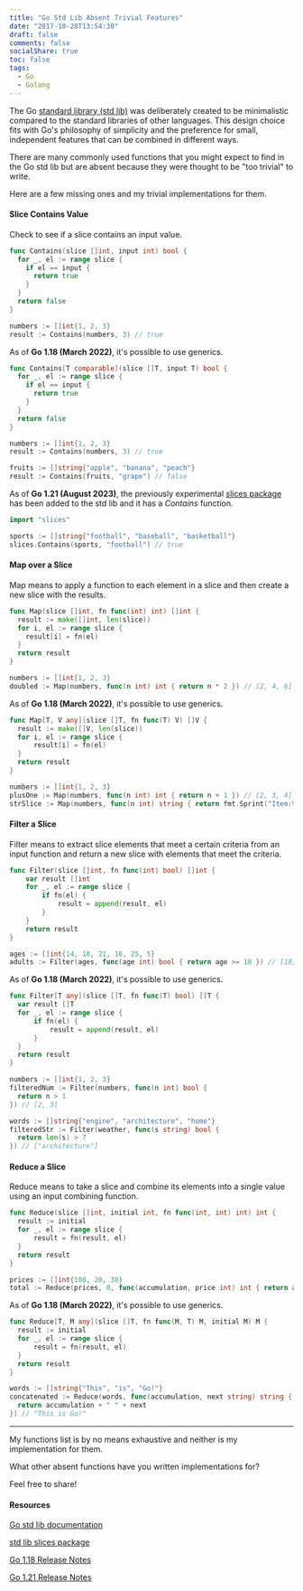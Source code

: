 ```yaml
---
title: "Go Std Lib Absent Trivial Features"
date: "2017-10-28T13:54:30"
draft: false
comments: false
socialShare: true
toc: false
tags:
  - Go
  - Golang
---
```


The Go [standard library (std lib)][std lib] was deliberately created to be minimalistic compared to the standard libraries of other languages. This design choice fits with Go's philosophy of simplicity and the preference for small, independent features that can be combined in different ways. 

There are many commonly used functions that you might expect to find in the Go std lib but are absent because they were thought to be "too trivial" to write.

Here are a few missing ones and my trivial implementations for them.

#### Slice Contains Value

Check to see if a slice contains an input value.

```go
func Contains(slice []int, input int) bool {
  for _, el := range slice {
    if el == input {
      return true
    }
  }
  return false
}

numbers := []int{1, 2, 3}
result := Contains(numbers, 3) // true
```

As of **Go 1.18 (March 2022)**, it's possible to use generics.

```go
func Contains[T comparable](slice []T, input T) bool {
  for _, el := range slice {
    if el == input {
      return true
    }
  }
  return false
}

numbers := []int{1, 2, 3}
result := Contains(numbers, 3) // true

fruits := []string{"apple", "banana", "peach"}
result := Contains(fruits, "grape") // false

```

As of **Go 1.21 (August 2023)**, the previously experimental [slices package][slices package] has been added to the std lib and it has a *Contains* function.

```go
import "slices"

sports := []string{"football", "baseball", "basketball"}
slices.Contains(sports, "football") // true
```

#### Map over a Slice

Map means to apply a function to each element in a slice and then create a new slice with the results.

```go
func Map(slice []int, fn func(int) int) []int {
  result := make([]int, len(slice))
  for i, el := range slice {
    result[i] = fn(el)
  }
  return result
}

numbers := []int{1, 2, 3}
doubled := Map(numbers, func(n int) int { return n * 2 }) // [2, 4, 6]
```

As of **Go 1.18 (March 2022)**, it's possible to use generics.

```go
func Map[T, V any](slice []T, fn func(T) V) []V {
  result := make([]V, len(slice))
  for i, el := range slice {
      result[i] = fn(el)
  }
  return result
}

numbers := []int{1, 2, 3}
plusOne := Map(numbers, func(n int) int { return n + 1 }) // [2, 3, 4]
strSlice := Map(numbers, func(n int) string { return fmt.Sprint("Item:%d", n) }) // ["Item:1", "Item:2", "Item:3"]
```

#### Filter a Slice

Filter means to extract slice elements that meet a certain criteria from an input function and return a new slice with elements that meet the criteria.

```go
func Filter(slice []int, fn func(int) bool) []int {
    var result []int
    for _, el := range slice {
        if fn(el) {
            result = append(result, el)
        }
    }
    return result
}

ages := []int{14, 18, 21, 16, 25, 5}
adults := Filter(ages, func(age int) bool { return age >= 18 }) // [18, 21, 25]
```

As of **Go 1.18 (March 2022)**, it's possible to use generics.

```go
func Filter[T any](slice []T, fn func(T) bool) []T {
  var result []T
  for _, el := range slice {
      if fn(el) {
          result = append(result, el)
      }
  }
  return result
}

numbers := []int{1, 2, 3}
filteredNum := Filter(numbers, func(n int) bool {
  return n > 1
}) // [2, 3]

words := []string{"engine", "architecture", "home"}
filteredStr := Filter(weather, func(s string) bool {
  return len(s) > 7
}) // ["architecture"]
```

#### Reduce a Slice

Reduce means to take a slice and combine its elements into a single value using an input combining function.

```go
func Reduce(slice []int, initial int, fn func(int, int) int) int {
  result := initial
  for _, el := range slice {
      result = fn(result, el)
  }
  return result
}

prices := []int{100, 20, 30}
total := Reduce(prices, 0, func(accumulation, price int) int { return accumulation + price }) // 150

```

As of **Go 1.18 (March 2022)**, it's possible to use generics.

```go
func Reduce[T, M any](slice []T, fn func(M, T) M, initial M) M {
  result := initial
  for _, el := range slice {
      result = fn(result, el)
  }
  return result
}

words := []string{"This", "is", "Go!"}
concatenated := Reduce(words, func(accumulation, next string) string {
  return accumulation + " " + next
}) // "This is Go!"
```
___

My functions list is by no means exhaustive and neither is my implementation for them. 

What other absent functions have you written implementations for?

Feel free to share!

#### Resources

[Go std lib documentation][std lib]

[std lib slices package][slices package]

[Go 1.18 Release Notes][Go 1.18]

[Go 1.21 Release Notes][Go 1.21]

[std lib]: https://pkg.go.dev/std

[slices package]: https://pkg.go.dev/slices

[Go 1.18]: https://tip.golang.org/doc/go1.18

[Go 1.21]: https://tip.golang.org/doc/go1.21